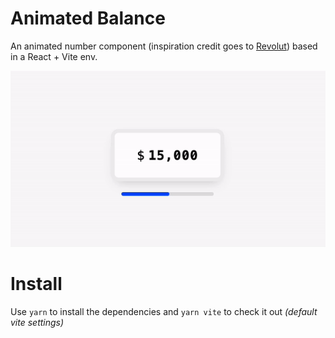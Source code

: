# Animated Balance

An animated number component (inspiration credit goes to [Revolut](https://www.revolut.com/)) based in a React + Vite env.

![Demo](./demo.gif)

# Install

Use `yarn` to install the dependencies and `yarn vite` to check it out _(default vite settings)_
